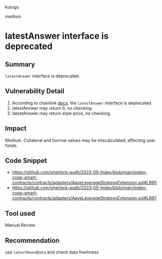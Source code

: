 kutugu

medium

# latestAnswer interface is deprecated

## Summary

`latestAnswer` interface is deprecated.   

## Vulnerability Detail

1. According to chainlink [docs](https://docs.chain.link/data-feeds/api-reference#latestanswer), the `latestAnswer` interface is deprecated
2. latestAnswer may return 0, no checking
3. latestAnswer may return stale price, no checking

## Impact

Medium. Collateral and borrow values may be miscalculated, affecting user funds.    

## Code Snippet

- https://github.com/sherlock-audit/2023-05-Index/blob/main/index-coop-smart-contracts/contracts/adapters/AaveLeverageStrategyExtension.sol#L895
- https://github.com/sherlock-audit/2023-05-Index/blob/main/index-coop-smart-contracts/contracts/adapters/AaveLeverageStrategyExtension.sol#L897

## Tool used

Manual Review

## Recommendation

use `latestRoundData` and check data freshness

